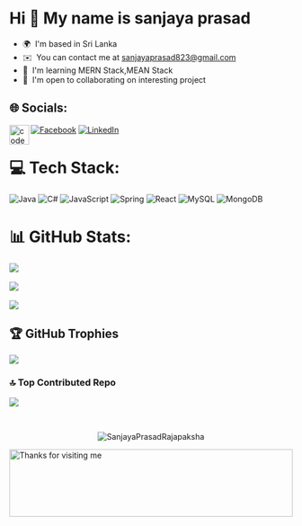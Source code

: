 Hi 👋 My name is sanjaya prasad
===============================

* 🌍  I'm based in Sri Lanka
* ✉️  You can contact me at [sanjayaprasad823@gmail.com](mailto:sanjayaprasad823@gmail.com)
* 🧠  I'm learning MERN Stack,MEAN Stack
* 🤝  I'm open to collaborating on interesting project


## 🌐 Socials:
[![Facebook](https://img.shields.io/badge/Facebook-%231877F2.svg?logo=Facebook&logoColor=white)](https://facebook.com/SanjayaRajapaksha) [![LinkedIn](https://img.shields.io/badge/LinkedIn-%230077B5.svg?logo=linkedin&logoColor=white)](https://linkedin.com/in/sanjaya-prasad-39181a241) 
<a href="https://stackoverflow.com/users/24546281/sanjaya-prasad"><img align="left" alt="codeSTACKr | LinkedIn" width="35px" src="https://i.ibb.co/GkH8ss6/apple-touch-icon-2.png" /></a>  

# 💻 Tech Stack:
![Java](https://img.shields.io/badge/java-%23ED8B00.svg?style=for-the-badge&logo=openjdk&logoColor=white) ![C#](https://img.shields.io/badge/c%23-%23239120.svg?style=for-the-badge&logo=csharp&logoColor=white) ![JavaScript](https://img.shields.io/badge/javascript-%23323330.svg?style=for-the-badge&logo=javascript&logoColor=%23F7DF1E) ![Spring](https://img.shields.io/badge/spring-%236DB33F.svg?style=for-the-badge&logo=spring&logoColor=white) ![React](https://img.shields.io/badge/react-%2320232a.svg?style=for-the-badge&logo=react&logoColor=%2361DAFB) ![MySQL](https://img.shields.io/badge/mysql-%2300000f.svg?style=for-the-badge&logo=mysql&logoColor=white) ![MongoDB](https://img.shields.io/badge/MongoDB-%234ea94b.svg?style=for-the-badge&logo=mongodb&logoColor=white)
# 📊 GitHub Stats:
![](https://github-readme-stats.vercel.app/api?username=SanjayaPrasadRajapaksha&theme=algolia&hide_border=false&include_all_commits=false&count_private=false)<br/><br/>
![](https://github-readme-streak-stats.herokuapp.com/?user=SanjayaPrasadRajapaksha&theme=algolia&hide_border=false)<br/><br/>
![](https://github-readme-stats.vercel.app/api/top-langs/?username=SanjayaPrasadRajapaksha&theme=algolia&hide_border=false&include_all_commits=false&count_private=false&layout=compact)

## 🏆 GitHub Trophies
![](https://github-profile-trophy.vercel.app/?username=SanjayaPrasadRajapaksha&theme=radical&no-frame=false&no-bg=false&margin-w=4)

### 🔝 Top Contributed Repo
![](https://github-contributor-stats.vercel.app/api?username=SanjayaPrasadRajapaksha&limit=5&theme=algolia&combine_all_yearly_contributions=true)

<!-- Proudly created with GPRM ( https://gprm.itsvg.in ) -->
</br>
<p align="center"> <img src="https://komarev.com/ghpvc/?username=SanjayaPrasadRajapaksha&label=Profile%20views&color=0e75b6&style=flat" alt="SanjayaPrasadRajapaksha" /></p>
<img height="120" alt="Thanks for visiting me" width="100%" src="https://raw.githubusercontent.com/BrunnerLivio/brunnerlivio/master/images/marquee.svg" />

